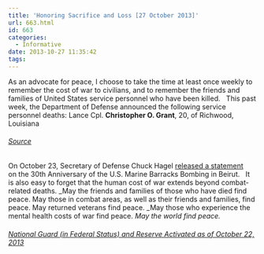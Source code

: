 ```yaml
---
title: 'Honoring Sacrifice and Loss [27 October 2013]'
url: 663.html
id: 663
categories:
  - Informative
date: 2013-10-27 11:35:42
tags:
---
```


As an advocate for peace, I choose to take the time at least once weekly to remember the cost of war to civilians, and to remember the friends and families of United States service personnel who have been killed.   This past week, the Department of Defense announced the following service personnel deaths: Lance Cpl. **Christopher O. Grant**, 20, of Richwood, Louisiana

###### [Source](http://www.defense.gov//releases/release.aspx?releaseid=16326)[](http://www.defense.gov//releases/release.aspx?releaseid=16308)

On October 23, Secretary of Defense Chuck Hagel [released a statement](http://www.defense.gov/releases/release.aspx?releaseid=16331) on the 30th Anniversary of the U.S. Marine Barracks Bombing in Beirut.   It is also easy to forget that the human cost of war extends beyond combat-related deaths. _May the friends and families of those who have died find peace. May those in combat areas, as well as their friends and families, find peace. May returned veterans find peace. _May those who experience the mental health costs of war find peace. _May the world find peace._

###### [National Guard (in Federal Status) and Reserve Activated as of October 22, 2013](http://www.defense.gov/releases/release.aspx?releaseid=16333)